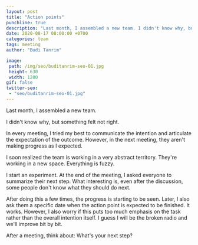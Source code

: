 ```yaml
---
layout: post
title: "Action points"
punchline: true
description: "Last month, I assembled a new team. I didn't know why, but something felt not right. In every meeting, I tried my best to communicate the intention and articulate the expectation of the outcome. However, in the next meeting, they aren't making progress as I expected."
date: 2020-08-17 08:00:00 +0700
categories: team
tags: meeting
author: "Budi Tanrim"

image:
 path: /img/seo/buditanrim-seo-01.jpg
 height: 630
 width: 1200
gif: false
twitter-seo: 
 - "seo/buditanrim-seo-01.jpg"
---
```


Last month, I assembled a new team.

I didn't know why, but something felt not right.

In every meeting, I tried my best to communicate the intention and articulate the expectation of the outcome. However, in the next meeting, they aren't making progress as I expected.

I soon realized the team is working in a very abstract territory. They're working in a new space. Everything is fuzzy. 

I start an experiment. At the end of the meeting, I asked everyone to summarize their next step. What interesting is, even after the discussion, some people don't know what they should do next.

After doing this a few times, the progress is starting to be seen. Later, I also ask them a specific date when the action point is expected to be finished. It works. However, I also worry if this puts too much emphasis on the task rather than the overall intention itself. I guess I will be the broken radio and we'll improve bit by bit.

After a meeting, think about: What's your next step?